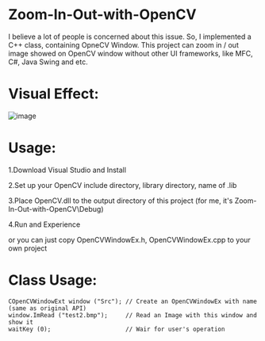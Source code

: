 # Zoom-In-Out-with-OpenCV

I believe a lot of people is concerned about this issue. So, I implemented a C++ class, containing OpneCV Window.
This project can zoom in / out image showed on OpenCV window without other UI frameworks, like MFC, C#, Java Swing and etc.

# Visual Effect:

![image](https://github.com/DennisLiu1993/Zoom-In-Out-with-OpenCV/blob/main/ZoomInOutPan.gif)

# Usage:

1.Download Visual Studio and Install

2.Set up your OpenCV include directory, library directory, name of .lib

3.Place OpenCV.dll to the output directory of this project (for me, it's Zoom-In-Out-with-OpenCV\\Debug)

4.Run and Experience

or you can just copy OpenCVWindowEx.h, OpenCVWindowEx.cpp to your own project

# Class Usage:

```
COpenCVWindowExt window ("Src"); // Create an OpenCVWindowEx with name (same as original API)
window.ImRead ("test2.bmp");     // Read an Image with this window and show it
waitKey (0);                     // Wair for user's operation
```
